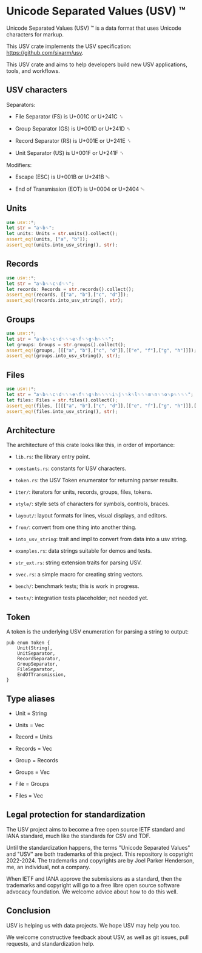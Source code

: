 # Unicode Separated Values (USV) ™

Unicode Separated Values (USV) ™ is a data format that uses Unicode characters for markup.

This USV crate implements the USV specification: <https://github.com/sixarm/usv>.

This USV crate and aims to help developers build new USV applications, tools, and workflows.


## USV characters

Separators:

* File Separator (FS) is U+001C or U+241C ␜

* Group Separator (GS) is U+001D or U+241D ␝

* Record Separator (RS) is U+001E or U+241E ␞

* Unit Separator (US) is U+001F or U+241F ␟

Modifiers:

* Escape (ESC) is U+001B or U+241B ␛

* End of Transmission (EOT) is U+0004 or U+2404 ␄

## Units

```rust
use usv::*;
let str = "a␟b␟";
let units: Units = str.units().collect();
assert_eq!(units, ["a", "b"]);
assert_eq!(units.into_usv_string(), str);
```

## Records

```rust
use usv::*;
let str = "a␟b␟␞c␟d␟␞";
let records: Records = str.records().collect();
assert_eq!(records, [["a", "b"],["c", "d"]]);
assert_eq!(records.into_usv_string(), str);
```

## Groups

```rust
use usv::*;
let str = "a␟b␟␞c␟d␟␞␝e␟f␟␞g␟h␟␞␝";
let groups: Groups = str.groups().collect();
assert_eq!(groups, [[["a", "b"],["c", "d"]],[["e", "f"],["g", "h"]]]);
assert_eq!(groups.into_usv_string(), str);
```

## Files

```rust
use usv::*;
let str = "a␟b␟␞c␟d␟␞␝e␟f␟␞g␟h␟␞␝␜i␟j␟␞k␟l␟␞␝m␟n␟␞o␟p␟␞␝␜";
let files: Files = str.files().collect();
assert_eq!(files, [[[["a", "b"],["c", "d"]],[["e", "f"],["g", "h"]]],[[["i", "j"],["k", "l"]],[["m", "n"],["o", "p"]]]]);
assert_eq!(files.into_usv_string(), str);
```

## Architecture

The architecture of this crate looks like this, in order of importance:

* `lib.rs`: the library entry point.

* `constants.rs`: constants for USV characters.

* `token.rs`: the USV Token enumerator for returning parser results.

* `iter/`: iterators for units, records, groups, files, tokens.

* `style/`: style sets of characters for symbols, controls, braces.

* `layout/`: layout formats for lines, visual displays, and editors.

* `from/`: convert from one thing into another thing.

* `into_usv_string`: trait and impl to convert from data into a usv string.

* `examples.rs`: data strings suitable for demos and tests.

* `str_ext.rs`: string extension traits for parsing USV.

* `svec.rs`: a simple macro for creating string vectors.

* `bench/`: benchmark tests; this is work in progress.

* `tests/`: integration tests placeholder; not needed yet.


## Token

A token is the underlying USV enumeration for parsing a string to output:

```no_run
pub enum Token {
    Unit(String),
    UnitSeparator,
    RecordSeparator,
    GroupSeparator,
    FileSeparator,
    EndOfTransmission,
}
```

## Type aliases

* Unit = String

* Units = Vec<Unit>

* Record = Units

* Records = Vec<Record>

* Group = Records

* Groups = Vec<Records>

* File = Groups

* Files = Vec<File>


## Legal protection for standardization

The USV project aims to become a free open source IETF standard and IANA standard, much like the standards for CSV and TDF.

Until the standardization happens, the terms "Unicode Separated Values" and "USV" are both trademarks of this project. This repository is copyright 2022-2024. The trademarks and copyrights are by Joel Parker Henderson, me, an individual, not a company.

When IETF and IANA approve the submissions as a standard, then the trademarks and copyright will go to a free libre open source software advocacy foundation. We welcome advice about how to do this well.


## Conclusion

USV is helping us with data projects. We hope USV may help you too.

We welcome constructive feedback about USV, as well as git issues, pull requests, and standardization help.
